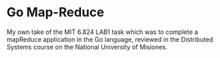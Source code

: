 # Go Map-Reduce

My own take of the MIT 6.824 LAB1 task which was to complete a mapReduce application in the Go language, reviewed in the Distributed Systems course on the National University of Misiones.
